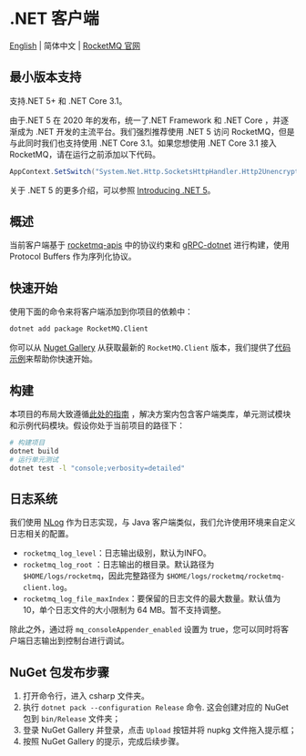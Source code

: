 # .NET 客户端

[English](README.md) | 简体中文 | [RocketMQ 官网](https://rocketmq.apache.org/)

## 最小版本支持

支持.NET 5+ 和 .NET Core 3.1。

由于.NET 5 在 2020 年的发布，统一了.NET Framework 和 .NET Core ，并逐渐成为 .NET 开发的主流平台。我们强烈推荐使用 .NET
5 访问 RocketMQ，但是与此同时我们也支持使用 .NET Core 3.1。如果您想使用 .NET Core 3.1 接入 RocketMQ，请在运行之前添加以下代码。

```csharp
AppContext.SetSwitch("System.Net.Http.SocketsHttpHandler.Http2UnencryptedSupport", true)
```

关于 .NET 5 的更多介绍，可以参照 [Introducing .NET 5](https://devblogs.microsoft.com/dotnet/introducing-net-5/)。

## 概述

当前客户端基于 [rocketmq-apis](https://github.com/apache/rocketmq-apis)
中的协议约束和 [gRPC-dotnet](https://github.com/grpc/grpc-dotnet) 进行构建，使用 Protocol Buffers 作为序列化协议。

## 快速开始

使用下面的命令来将客户端添加到你项目的依赖中：

```sh
dotnet add package RocketMQ.Client
```

你可以从 [Nuget Gallery](https://www.nuget.org/packages/RocketMQ.Client) 从获取最新的 `RocketMQ.Client`
版本，我们提供了[代码示例](./examples)来帮助你快速开始。

## 构建

本项目的布局大致遵循[此处的指南](https://docs.microsoft.com/en-us/dotnet/core/tutorials/library-with-visual-studio-code?pivots=dotnet-5-0)
，解决方案内包含客户端类库，单元测试模块和示例代码模块。假设你处于当前项目的路径下：

```sh
# 构建项目
dotnet build
# 运行单元测试
dotnet test -l "console;verbosity=detailed"
```

## 日志系统

我们使用 [NLog](https://nlog-project.org/) 作为日志实现，与 Java 客户端类似，我们允许使用环境来自定义日志相关的配置。

* `rocketmq_log_level`：日志输出级别，默认为INFO。
* `rocketmq_log_root`
  ：日志输出的根目录。默认路径为 `$HOME/logs/rocketmq`，因此完整路径为 `$HOME/logs/rocketmq/rocketmq-client.log`。
* `rocketmq_log_file_maxIndex`：要保留的日志文件的最大数量。默认值为 10，单个日志文件的大小限制为 64 MB。暂不支持调整。

除此之外，通过将 `mq_consoleAppender_enabled` 设置为 true，您可以同时将客户端日志输出到控制台进行调试。

## NuGet 包发布步骤

1. 打开命令行，进入 csharp 文件夹。
2. 执行 `dotnet pack --configuration Release` 命令. 这会创建对应的 NuGet 包到 `bin/Release` 文件夹；
3. 登录 NuGet Gallery 并登录，点击 `Upload` 按钮并将 nupkg 文件拖入提示框；
4. 按照 NuGet Gallery 的提示，完成后续步骤。
